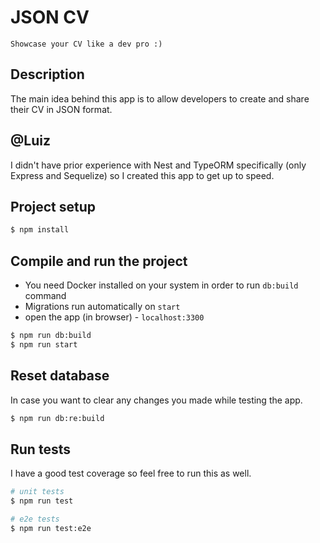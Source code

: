 # JSON CV
`Showcase your CV like a dev pro :)`

## Description

  The main idea behind this app is to allow developers to create and share their CV in JSON format.

## @Luiz

  I didn't have prior experience with Nest and TypeORM specifically (only Express and Sequelize) so I created this app to get up to speed.

## Project setup

```bash
$ npm install
```

## Compile and run the project

- You need Docker installed on your system in order to run `db:build` command
- Migrations run automatically on `start`
- open the app (in browser) - `localhost:3300`

```bash
$ npm run db:build
$ npm run start
```

## Reset database

In case you want to clear any changes you made while testing the app.

```bash
$ npm run db:re:build
```

## Run tests

I have a good test coverage so feel free to run this as well.

```bash
# unit tests
$ npm run test

# e2e tests
$ npm run test:e2e
```
